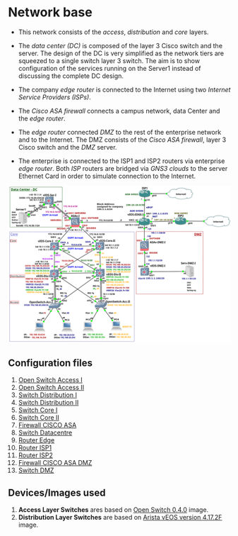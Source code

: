 # Network base

- This network consists of the *access*, *distribution* and *core* layers.

- The *data center (DC)* is composed of the layer 3 Cisco switch and the server. The design of the DC is very simplified as the network tiers are squeezed to a single switch layer 3 switch. The aim is to show configuration of the services running on the Server1 instead of discussing the complete DC design. 

- The company *edge router* is connected to the Internet using two *Internet Service Providers (ISPs)*.

- The *Cisco ASA firewall* connects a campus network, data Center and the *edge router*.

- The *edge router* connected *DMZ* to the rest of the enterprise network and to the Internet. The DMZ consists of the *Cisco ASA firewall*, layer 3 Cisco switch and the *DMZ* server.

- The enterprise is connected to the ISP1 and ISP2 routers via enterprise *edge router*. Both *ISP* routers  are bridged via *GNS3 clouds* to the server Ethernet Card in order to simulate connection to the Internet.

![alt text](./img/architecture.png "Architecture")

## Configuration files

1. [Open Switch Access I](./config_files/OpenSwitch-Acc-I.txt)
2. [Open Switch Access II](./config_files/OpenSwitch-Acc-II.txt)
3. [Switch Distribution I](./config_files/vEOS-DIS-I.txt)
4. [Switch Distribution II](./config_files/vEOS-DIS-II.txt)
5. [Switch Core I](./config_files/vIOS-Core-I-1.txt)
6. [Switch Core II](./config_files/vIOS-Core-II-1.txt)
7. [Firewall CISCO ASA](./config_files/vASA-I.txt)
8. [Switch Datacentre](./config_files/vIOS-Serv-I.txt)
9. [Router Edge](./config_files/vIOS-EDGE-U.txt)
10. [Router ISP1](./config_files/ISP1.txt)
11. [Router ISP2](./config_files/ISP2.txt)
12. [Firewall CISCO ASA DMZ](./config_files/ASAv-DMZ-I.txt)
13. [Switch DMZ](./config_files/vIOS-DMZ-I.txt)

## Devices/Images used

1. **Access Layer Switches** ares based on [Open Switch 0.4.0](./devices_images/open_switch/README.md) image.
2. **Distribution Layer Switches** are based on [Arista vEOS version 4.17.2F](./devices_images/Arista_vEOS_v4.17.2F/README.md) image.

